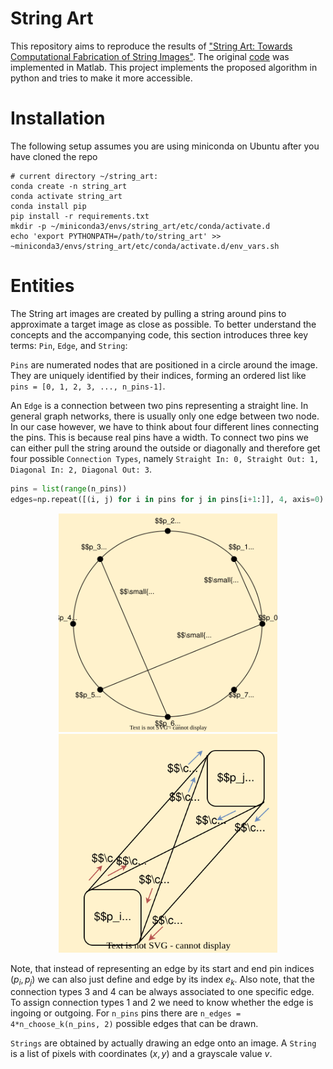# String Art
This repository aims to reproduce the results of ["String Art: Towards Computational Fabrication of String Images"](https://www.geometrie.tuwien.ac.at/geom/ig/publications/stringart/stringart.pdf). The original [code](https://github.com/Exception1984/StringArt) was implemented in Matlab. This project implements the proposed algorithm in python and tries to make it more accessible. 

# Installation
The following setup assumes you are using miniconda on Ubuntu after you have cloned the repo
```
# current directory ~/string_art: 
conda create -n string_art
conda activate string_art
conda install pip
pip install -r requirements.txt
mkdir -p ~/miniconda3/envs/string_art/etc/conda/activate.d
echo 'export PYTHONPATH=/path/to/string_art' >> ~miniconda3/envs/string_art/etc/conda/activate.d/env_vars.sh
```

# Entities
The String art images are created by pulling a string around pins to approximate a target image as close as possible. To better understand the concepts and the accompanying code, this section introduces three key terms: `Pin`, `Edge`, and `String`:

`Pins` are numerated nodes that are positioned in a circle around the image. They are uniquely identified by their indices, forming an ordered list like `pins = [0, 1, 2, 3, ..., n_pins-1]`.

An `Edge` is a connection between two pins representing a straight line. In general graph networks, there is usually only one edge between two node. In our case however, we have to think about four different lines connecting the pins. This is because real pins have a width. To connect two pins we can either pull the string around the outside or diagonally and therefore get four possible `Connection Types`, namely `Straight In: 0, Straight Out: 1, Diagonal In: 2, Diagonal Out: 3`.
```python
pins = list(range(n_pins))
edges=np.repeat([(i, j) for i in pins for j in pins[i+1:]], 4, axis=0)
```

<div align='center'>  
  <img src="docs/pin_and_edge_visualization.svg" width="350" height="350">  <img src="docs/connection_types.svg" width="350" height="350">
</div>

Note, that instead of representing an edge by its start and end pin indices $(p_i, p_j)$ we can also just define and edge by its index $e_k$. Also note, that the connection types $3$ and $4$ can be always associated to one specific edge. To assign connection types $1$ and $2$ we need to know whether the edge is ingoing or outgoing. For `n_pins` pins there are `n_edges = 4*n_choose_k(n_pins, 2)` possible edges that can be drawn. 

`Strings` are obtained by actually drawing an edge onto an image. A `String` is a list of pixels with coordinates $(x,y)$ and a grayscale value $v$.
